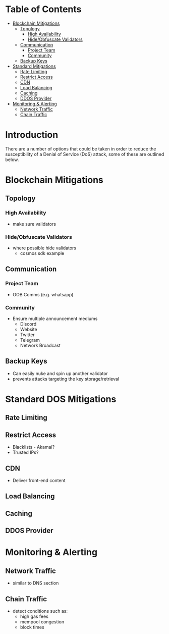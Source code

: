 # Table of Contents
+ [Blockchain Mitigations](#DDOS_Def_Mit)
    + [Topology](#DDOS_Def_Mit_topology)
        + [High Availability](#DDOS_Def_Mit_highavail)
        + [Hide/Obfuscate Validators](#DDOS_Def_Mit_hidevalidators)
    + [Communication](#DDOS_Def_comm)
        + [Project Team](#DDOS_Def_comm_team)
        + [Community](#DDOS_Def_comm_community)
    + [Backup Keys](#DDOS_Def_keys)
+ [Standard Mitigations](#DDOS_Def_StdMit)
    + [Rate Limiting](#DDOS_Def_StdMit_RateLimit)
    + [Restrict Access](#DDOS_Def_StdMit_RestrictAccess)
    + [CDN](#DDOS_Def_StdMit_CDN)
    + [Load Balancing](#DDOS_Def_StdMit_LoadBalance)
    + [Caching](#DDOS_Def_StdMit_Caching)
    + [DDOS Provider](#DDOS_Def_StdMit_DDOSProvider)
+ [Monitoring & Alerting](#DDOS_Def_Monitoring)
    + [Network Traffic](#DDOS_Def_Monitoring_NetworkTraf)
    + [Chain Traffic](#DDOS_Def_Monitoring_ChainTraf)

# Introduction
There are a number of options that could be taken in order to reduce the susceptibility of a Denial of Service (DoS) attack, some of these are outlined below.

<a id="DDOS_Def_Mit"></a>

# Blockchain Mitigations

<a id="DDOS_Def_Mit_topology"></a>

## Topology

<a id="DDOS_Def_Mit_highavail"></a>

### High Availability
+ make sure validators

<a id="DDOS_Def_Mit_hidevalidators"></a>

### Hide/Obfuscate Validators
+ where possible hide validators
    + cosmos sdk example

<a id="DDOS_Def_comm"></a>

## Communication

<a id="DDOS_Def_comm_team"></a>

### Project Team
+ OOB Comms (e.g. whatsapp)

<a id="DDOS_Def_comm_community"></a>

### Community
+ Ensure multiple announcement mediums
    + Discord
    + Website
    + Twitter
    + Telegram
    + Network Broadcast

<a id="DDOS_Def_keys"></a>

## Backup Keys
+ Can easily nuke and spin up another validator
+ prevents attacks targeting the key storage/retrieval










<a id="DDOS_Def_StdMit"></a>

# Standard DOS Mitigations

<a id="DDOS_Def_StdMit_RateLimit"></a>

## Rate Limiting


<a id="DDOS_Def_StdMit_RestrictAccess"></a>

## Restrict Access
+ Blacklists - Akamai?
+ Trusted IPs?

<a id="DDOS_Def_StdMit_CDN"></a>

## CDN
+ Deliver front-end content

<a id="DDOS_Def_StdMit_LoadBalance"></a>

## Load Balancing

<a id="DDOS_Def_StdMit_Caching"></a>

## Caching

<a id="DDOS_Def_StdMit_DDOSProvider"></a>
## DDOS Provider



<a id="DDOS_Def_Monitoring"></a>

# Monitoring & Alerting

<a id="DDOS_Def_Monitoring_NetworkTraf"></a>

## Network Traffic
+ similar to DNS section

<a id="DDOS_Def_Monitoring_ChainTraf"></a>

## Chain Traffic
+ detect conditions such as:
    + high gas fees
    + mempool congestion
    + block times